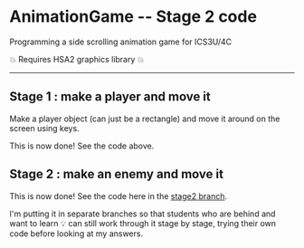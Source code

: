 # AnimationGame -- Stage 2 code
Programming a side scrolling animation game for ICS3U/4C

:boom: Requires HSA2 graphics library :boom: 

----
## Stage 1 : make a player and move it

Make a player object (can just be a rectangle) and move it around on the screen using keys.


This is now done! See the code above.

## Stage 2 : make an enemy and move it

This is now done!
See the code here in the [stage2 branch](https://github.com/salamander2/AnimationGame/tree/Stage2). 

I'm putting it in separate branches so that students who are behind and want to learn :bulb: can still work through it stage by stage, 
trying their own code before looking at my answers.
